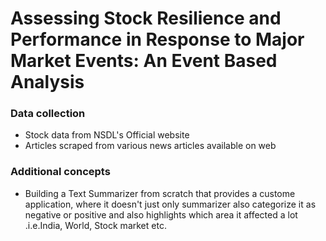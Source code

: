 # Assessing Stock Resilience and Performance in Response to Major Market Events: An Event Based Analysis

### Data collection
- Stock data from NSDL's Official website 
- Articles scraped from various news articles available on web

### Additional concepts
- Building a Text Summarizer from scratch that provides a custome application, where it doesn't just only summarizer also  categorize it as negative or positive and also highlights which area it affected a lot .i.e.India, World, Stock market etc.
  
